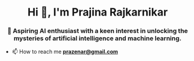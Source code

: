 <h1 align="center">Hi 👋, I'm Prajina Rajkarnikar</h1>
<h3 align="center">🧠 Aspiring AI enthusiast with a keen interest in unlocking the mysteries of artificial intelligence and machine learning.</h3>

- 📫 How to reach me **prazenar@gmail.com**




